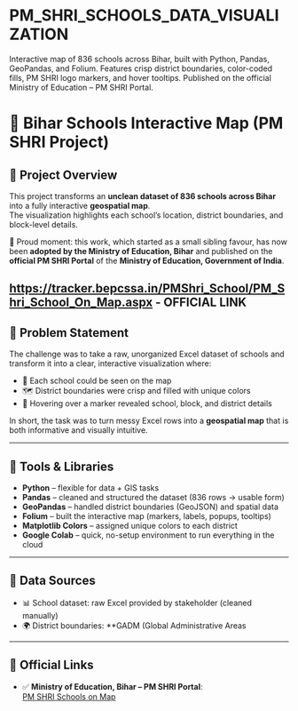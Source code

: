 # PM_SHRI_SCHOOLS_DATA_VISUALIZATION
Interactive map of 836 schools across Bihar, built with Python, Pandas, GeoPandas, and Folium. Features crisp district boundaries, color-coded fills, PM SHRI logo markers, and hover tooltips. Published on the official Ministry of Education – PM SHRI Portal.
# 📍 Bihar Schools Interactive Map (PM SHRI Project)

## 🔹 Project Overview  
This project transforms an **unclean dataset of 836 schools across Bihar** into a fully interactive **geospatial map**.  
The visualization highlights each school’s location, district boundaries, and block-level details.  

📢 Proud moment: this work, which started as a small sibling favour, has now been **adopted by the Ministry of Education, Bihar** and published on the **official PM SHRI Portal** of the **Ministry of Education, Government of India**.  

https://tracker.bepcssa.in/PMShri_School/PM_Shri_School_On_Map.aspx - OFFICIAL LINK
---

## 🔹 Problem Statement  
The challenge was to take a raw, unorganized Excel dataset of schools and transform it into a clear, interactive visualization where:  
- 🏫 Each school could be seen on the map  
- 🗺️ District boundaries were crisp and filled with unique colors  
- 📝 Hovering over a marker revealed school, block, and district details  

In short, the task was to turn messy Excel rows into a **geospatial map** that is both informative and visually intuitive.

---

## 🔹 Tools & Libraries  
- **Python** – flexible for data + GIS tasks  
- **Pandas** – cleaned and structured the dataset (836 rows → usable form)  
- **GeoPandas** – handled district boundaries (GeoJSON) and spatial data  
- **Folium** – built the interactive map (markers, labels, popups, tooltips)  
- **Matplotlib Colors** – assigned unique colors to each district  
- **Google Colab** – quick, no-setup environment to run everything in the cloud  

---

## 🔹 Data Sources  
- 📊 School dataset: raw Excel provided by stakeholder (cleaned manually)  
- 🌍 District boundaries: **GADM (Global Administrative Areas

---

## 🔹 Official Links  
- ✅ **Ministry of Education, Bihar – PM SHRI Portal**:  
  [PM SHRI Schools on Map]( https://tracker.bepcssa.in/PMShri_School/PM_Shri_School_On_Map.aspx )  




